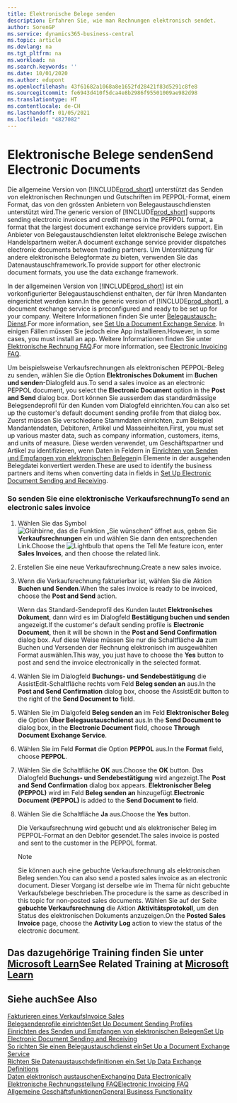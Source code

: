 ```yaml
---
title: Elektronische Belege senden
description: Erfahren Sie, wie man Rechnungen elektronisch sendet.
author: SorenGP
ms.service: dynamics365-business-central
ms.topic: article
ms.devlang: na
ms.tgt_pltfrm: na
ms.workload: na
ms.search.keywords: ''
ms.date: 10/01/2020
ms.author: edupont
ms.openlocfilehash: 43f61682a1068a8e1652fd28421f83d5291c8fe8
ms.sourcegitcommit: fe6943d410f5dca4e8b2986f95501009ae982d98
ms.translationtype: HT
ms.contentlocale: de-CH
ms.lasthandoff: 01/05/2021
ms.locfileid: "4827082"
---
```

# <a name="send-electronic-documents"></a><span data-ttu-id="a508c-103">Elektronische Belege senden</span><span class="sxs-lookup"><span data-stu-id="a508c-103">Send Electronic Documents</span></span>

<span data-ttu-id="a508c-104">Die allgemeine Version von [!INCLUDE[prod_short](includes/prod_short.md)] unterstützt das Senden von elektronischen Rechnungen und Gutschriften im PEPPOL-Format, einem Format, das von den grössten Anbietern von Belegaustauschdiensten unterstützt wird.</span><span class="sxs-lookup"><span data-stu-id="a508c-104">The generic version of [!INCLUDE[prod_short](includes/prod_short.md)] supports sending electronic invoices and credit memos in the PEPPOL format, a format that the largest document exchange service providers support.</span></span> <span data-ttu-id="a508c-105">Ein Anbieter von Belegaustauschdiensten leitet elektronische Belege zwischen Handelspartnern weiter.</span><span class="sxs-lookup"><span data-stu-id="a508c-105">A document exchange service provider dispatches electronic documents between trading partners.</span></span> <span data-ttu-id="a508c-106">Um Unterstützung für andere elektronische Belegformate zu bieten, verwenden Sie das Datenaustauschframework.</span><span class="sxs-lookup"><span data-stu-id="a508c-106">To provide support for other electronic document formats, you use the data exchange framework.</span></span>  

 <span data-ttu-id="a508c-107">In der allgemeinen Version von [!INCLUDE[prod_short](includes/prod_short.md)] ist ein vorkonfigurierter Belegaustauschdienst enthalten, der für Ihren Mandanten eingerichtet werden kann.</span><span class="sxs-lookup"><span data-stu-id="a508c-107">In the generic version of [!INCLUDE[prod_short](includes/prod_short.md)], a document exchange service is preconfigured and ready to be set up for your company.</span></span> <span data-ttu-id="a508c-108">Weitere Informationen finden Sie unter [Belegaustausch-Dienst](across-how-to-set-up-a-document-exchange-service.md).</span><span class="sxs-lookup"><span data-stu-id="a508c-108">For more information, see [Set Up a Document Exchange Service](across-how-to-set-up-a-document-exchange-service.md).</span></span> <span data-ttu-id="a508c-109">In einigen Fällen müssen Sie jedoch eine App installieren.</span><span class="sxs-lookup"><span data-stu-id="a508c-109">However, in some cases, you must install an app.</span></span> <span data-ttu-id="a508c-110">Weitere Informationen finden Sie unter [Elektronische Rechnung FAQ](faq-electronic-invoicing.yml).</span><span class="sxs-lookup"><span data-stu-id="a508c-110">For more information, see [Electronic Invoicing FAQ](faq-electronic-invoicing.yml).</span></span>  

 <span data-ttu-id="a508c-111">Um beispielsweise Verkaufsrechnungen als elektronischen PEPPOL-Beleg zu senden, wählen Sie die Option **Elektronisches Dokument** im **Buchen und senden**-Dialogfeld aus.</span><span class="sxs-lookup"><span data-stu-id="a508c-111">To send a sales invoice as an electronic PEPPOL document, you select the **Electronic Document** option in the **Post and Send** dialog box.</span></span> <span data-ttu-id="a508c-112">Dort können Sie ausserdem das standardmässige Belegsendeprofil für den Kunden vom Dialogfeld einrichten.</span><span class="sxs-lookup"><span data-stu-id="a508c-112">You can also set up the customer's default document sending profile from that dialog box.</span></span> <span data-ttu-id="a508c-113">Zuerst müssen Sie verschiedene Stammdaten einrichten, zum Beispiel Mandantendaten, Debitoren, Artikel und Masseinheiten.</span><span class="sxs-lookup"><span data-stu-id="a508c-113">First, you must set up various master data, such as company information, customers, items, and units of measure.</span></span> <span data-ttu-id="a508c-114">Diese werden verwendet, um Geschäftspartner und Artikel zu identifizieren, wenn Daten in Feldern in [Einrichten von Senden und Empfangen von elektronischen Belegen](across-how-to-set-up-electronic-document-sending-and-receiving.md)in Elemente in der ausgehenden Belegdatei konvertiert werden.</span><span class="sxs-lookup"><span data-stu-id="a508c-114">These are used to identify the business partners and items when converting data in fields in [Set Up Electronic Document Sending and Receiving](across-how-to-set-up-electronic-document-sending-and-receiving.md).</span></span>  

### <a name="to-send-an-electronic-sales-invoice"></a><span data-ttu-id="a508c-115">So senden Sie eine elektronische Verkaufsrechnung</span><span class="sxs-lookup"><span data-stu-id="a508c-115">To send an electronic sales invoice</span></span>

1. <span data-ttu-id="a508c-116">Wählen Sie das Symbol ![Glühbirne, das die Funktion „Sie wünschen“ öffnet](media/ui-search/search_small.png "Tell me-Funktion") aus, geben Sie **Verkaufsrechnungen** ein und wählen Sie dann den entsprechenden Link.</span><span class="sxs-lookup"><span data-stu-id="a508c-116">Choose the ![Lightbulb that opens the Tell Me feature](media/ui-search/search_small.png "Tell me what you want to do") icon, enter **Sales Invoices**, and then choose the related link.</span></span>  

2. <span data-ttu-id="a508c-117">Erstellen Sie eine neue Verkaufsrechnung.</span><span class="sxs-lookup"><span data-stu-id="a508c-117">Create a new sales invoice.</span></span>  

3. <span data-ttu-id="a508c-118">Wenn die Verkaufsrechnung fakturierbar ist, wählen Sie die Aktion **Buchen und Senden**.</span><span class="sxs-lookup"><span data-stu-id="a508c-118">When the sales invoice is ready to be invoiced, choose the **Post and Send** action.</span></span>  

     <span data-ttu-id="a508c-119">Wenn das Standard-Sendeprofil des Kunden lautet **Elektronisches Dokument**, dann wird es im Dialogfeld **Bestätigung buchen und senden** angezeigt.</span><span class="sxs-lookup"><span data-stu-id="a508c-119">If the customer's default sending profile is **Electronic Document**, then it will be shown in the **Post and Send Confirmation** dialog box.</span></span> <span data-ttu-id="a508c-120">Auf diese Weise müssen Sie nur die Schaltfläche **Ja** zum Buchen und Versenden der Rechnung elektronisch im ausgewählten Format auswählen.</span><span class="sxs-lookup"><span data-stu-id="a508c-120">This way, you just have to choose the **Yes** button to post and send the invoice electronically in the selected format.</span></span>  

4. <span data-ttu-id="a508c-121">Wählen Sie im Dialogfeld **Buchungs- und Sendebestätigung** die AssistEdit-Schaltfläche rechts vom Feld **Beleg senden an** aus.</span><span class="sxs-lookup"><span data-stu-id="a508c-121">In the **Post and Send Confirmation** dialog box, choose the AssistEdit button to the right of the **Send Document to** field.</span></span>  

5. <span data-ttu-id="a508c-122">Wählen Sie im Dialgofeld **Beleg senden an** im Feld **Elektronischer Beleg** die Option **Über Belegaustauschdienst** aus.</span><span class="sxs-lookup"><span data-stu-id="a508c-122">In the **Send Document to** dialog box, in the **Electronic Document** field, choose **Through Document Exchange Service**.</span></span>  

6. <span data-ttu-id="a508c-123">Wählen Sie im Feld **Format** die Option **PEPPOL** aus.</span><span class="sxs-lookup"><span data-stu-id="a508c-123">In the **Format** field, choose **PEPPOL**.</span></span>  

7. <span data-ttu-id="a508c-124">Wählen Sie die Schaltfläche **OK** aus.</span><span class="sxs-lookup"><span data-stu-id="a508c-124">Choose the **OK** button.</span></span> <span data-ttu-id="a508c-125">Das Dialogfeld **Buchungs- und Sendebestätigung** wird angezeigt.</span><span class="sxs-lookup"><span data-stu-id="a508c-125">The **Post and Send Confirmation** dialog box appears.</span></span> <span data-ttu-id="a508c-126">**Elektronischer Beleg (PEPPOL)** wird im Feld **Beleg senden an** hinzugefügt.</span><span class="sxs-lookup"><span data-stu-id="a508c-126">**Electronic Document (PEPPOL)** is added to the **Send Document to** field.</span></span>  

8. <span data-ttu-id="a508c-127">Wählen Sie die Schaltfläche **Ja** aus.</span><span class="sxs-lookup"><span data-stu-id="a508c-127">Choose the **Yes** button.</span></span>  

     <span data-ttu-id="a508c-128">Die Verkaufsrechnung wird gebucht und als elektronischer Beleg im PEPPOL-Format an den Debitor gesendet.</span><span class="sxs-lookup"><span data-stu-id="a508c-128">The sales invoice is posted and sent to the customer in the PEPPOL format.</span></span>  

    > [!NOTE]  
    >  <span data-ttu-id="a508c-129">Sie können auch eine gebuchte Verkaufsrechnung als elektronischen Beleg senden.</span><span class="sxs-lookup"><span data-stu-id="a508c-129">You can also send a posted sales invoice as an electronic document.</span></span> <span data-ttu-id="a508c-130">Dieser Vorgang ist derselbe wie im Thema für nicht gebuchte Verkaufsbelege beschrieben.</span><span class="sxs-lookup"><span data-stu-id="a508c-130">The procedure is the same as described in this topic for non-posted sales documents.</span></span> <span data-ttu-id="a508c-131">Wählen Sie auf der Seite **gebuchte Verkaufsrechnung** die Aktion **Aktivitätsprotokoll**, um den Status des elektronischen Dokuments anzuzeigen.</span><span class="sxs-lookup"><span data-stu-id="a508c-131">On the **Posted Sales Invoice** page, choose the **Activity Log** action to view the status of the electronic document.</span></span>  

## <a name="see-related-training-at-microsoft-learn"></a><span data-ttu-id="a508c-132">Das dazugehörige Training finden Sie unter [Microsoft Learn](/learn/modules/electronic-documents-dynamics-365-business-central/index)</span><span class="sxs-lookup"><span data-stu-id="a508c-132">See Related Training at [Microsoft Learn](/learn/modules/electronic-documents-dynamics-365-business-central/index)</span></span>

## <a name="see-also"></a><span data-ttu-id="a508c-133">Siehe auch</span><span class="sxs-lookup"><span data-stu-id="a508c-133">See Also</span></span>

[<span data-ttu-id="a508c-134">Fakturieren eines Verkaufs</span><span class="sxs-lookup"><span data-stu-id="a508c-134">Invoice Sales</span></span>](sales-how-invoice-sales.md)  
[<span data-ttu-id="a508c-135">Belegsendeprofile einrichten</span><span class="sxs-lookup"><span data-stu-id="a508c-135">Set Up Document Sending Profiles</span></span>](sales-how-setup-document-send-profiles.md)  
[<span data-ttu-id="a508c-136">Einrichten des Senden und Empfangen von elektronischen Belegen</span><span class="sxs-lookup"><span data-stu-id="a508c-136">Set Up Electronic Document Sending and Receiving</span></span>](across-how-to-set-up-electronic-document-sending-and-receiving.md)  
[<span data-ttu-id="a508c-137">So richten Sie einen Belegaustauschdienst ein</span><span class="sxs-lookup"><span data-stu-id="a508c-137">Set Up a Document Exchange Service</span></span>](across-how-to-set-up-a-document-exchange-service.md)  
[<span data-ttu-id="a508c-138">Richten Sie Datenaustauschdefinitionen ein.</span><span class="sxs-lookup"><span data-stu-id="a508c-138">Set Up Data Exchange Definitions</span></span>](across-how-to-set-up-data-exchange-definitions.md)  
[<span data-ttu-id="a508c-139">Daten elektronisch austauschen</span><span class="sxs-lookup"><span data-stu-id="a508c-139">Exchanging Data Electronically</span></span>](across-data-exchange.md)  
[<span data-ttu-id="a508c-140">Elektronische Rechnungsstellung FAQ</span><span class="sxs-lookup"><span data-stu-id="a508c-140">Electronic Invoicing FAQ</span></span>](faq-electronic-invoicing.yml)  
[<span data-ttu-id="a508c-141">Allgemeine Geschäftsfunktionen</span><span class="sxs-lookup"><span data-stu-id="a508c-141">General Business Functionality</span></span>](ui-across-business-areas.md)  
